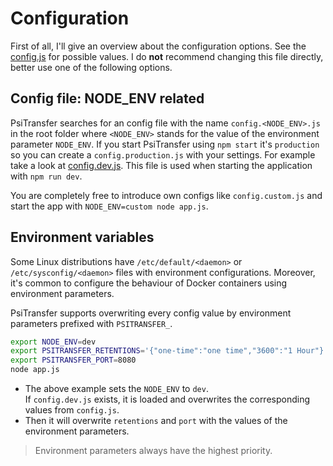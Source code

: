 # Configuration

First of all, I'll give an overview about the configuration options. See the 
[config.js](https://github.com/psi-4ward/psitransfer/blob/master/config.js#L5) for 
possible values. I do **not** recommend changing this file directly, better use one
of the following options.

## Config file: NODE_ENV related

PsiTransfer searches for an config file with the name `config.<NODE_ENV>.js` in the
root folder where `<NODE_ENV>` stands for the value of the environment parameter `NODE_ENV`.
If you start PsiTransfer using `npm start` it's `production` so you can create a
`config.production.js` with your settings. For example take a look at 
[config.dev.js](https://github.com/psi-4ward/psitransfer/blob/master/config.dev.js).
This file is used when starting the application with `npm run dev`.

You are completely free to introduce own configs like `config.custom.js` and start
the app with `NODE_ENV=custom node app.js`.

## Environment variables

Some Linux distributions have `/etc/default/<daemon>` or `/etc/sysconfig/<daemon>`
files with environment configurations. Moreover, it's common to 
configure the behaviour of Docker containers using environment parameters.

PsiTransfer supports overwriting every config value by environment parameters prefixed
with `PSITRANSFER_`.

```bash
export NODE_ENV=dev
export PSITRANSFER_RETENTIONS='{"one-time":"one time","3600":"1 Hour"}'
export PSITRANSFER_PORT=8080
node app.js
```

* The above example sets the `NODE_ENV` to `dev`.  
  If `config.dev.js` exists, it is loaded and overwrites the corresponding values from `config.js`.
* Then it will overwrite `retentions` and `port` with the values of the environment parameters.

> Environment parameters always have the highest priority.
